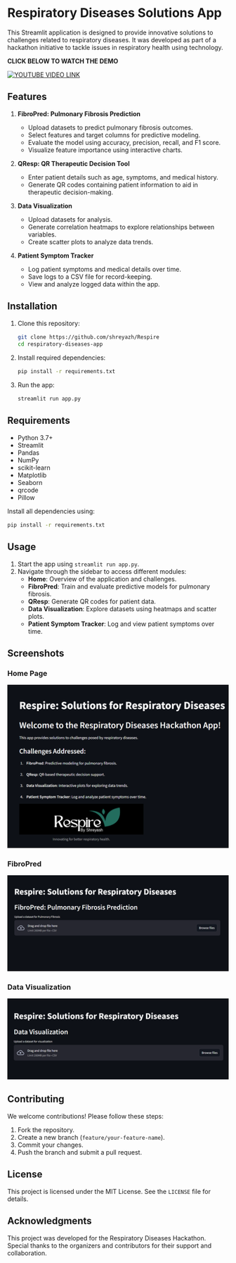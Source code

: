 # Respiratory Diseases Solutions App

This Streamlit application is designed to provide innovative solutions to challenges related to respiratory diseases. It was developed as part of a hackathon initiative to tackle issues in respiratory health using technology.

**CLICK BELOW TO WATCH THE DEMO**

[![YOUTUBE VIDEO LINK](https://github.com/user-attachments/assets/c6a8a738-992a-4601-a20b-a807d03ffa48)](https://youtu.be/YV0klYNzNmU)

## Features

1. **FibroPred: Pulmonary Fibrosis Prediction**
   - Upload datasets to predict pulmonary fibrosis outcomes.
   - Select features and target columns for predictive modeling.
   - Evaluate the model using accuracy, precision, recall, and F1 score.
   - Visualize feature importance using interactive charts.

2. **QResp: QR Therapeutic Decision Tool**
   - Enter patient details such as age, symptoms, and medical history.
   - Generate QR codes containing patient information to aid in therapeutic decision-making.

3. **Data Visualization**
   - Upload datasets for analysis.
   - Generate correlation heatmaps to explore relationships between variables.
   - Create scatter plots to analyze data trends.

4. **Patient Symptom Tracker**
   - Log patient symptoms and medical details over time.
   - Save logs to a CSV file for record-keeping.
   - View and analyze logged data within the app.

## Installation

1. Clone this repository:
   ```bash
   git clone https://github.com/shreyazh/Respire
   cd respiratory-diseases-app
   ```

2. Install required dependencies:
   ```bash
   pip install -r requirements.txt
   ```

3. Run the app:
   ```bash
   streamlit run app.py
   ```

## Requirements

- Python 3.7+
- Streamlit
- Pandas
- NumPy
- scikit-learn
- Matplotlib
- Seaborn
- qrcode
- Pillow

Install all dependencies using:
```bash
pip install -r requirements.txt
```

## Usage

1. Start the app using `streamlit run app.py`.
2. Navigate through the sidebar to access different modules:
   - **Home**: Overview of the application and challenges.
   - **FibroPred**: Train and evaluate predictive models for pulmonary fibrosis.
   - **QResp**: Generate QR codes for patient data.
   - **Data Visualization**: Explore datasets using heatmaps and scatter plots.
   - **Patient Symptom Tracker**: Log and view patient symptoms over time.

## Screenshots

### Home Page
![Home Page](r1.png)

### FibroPred
![FibroPred](r2.png)

### Data Visualization
![Data Visualization](r3.png)

## Contributing

We welcome contributions! Please follow these steps:
1. Fork the repository.
2. Create a new branch (`feature/your-feature-name`).
3. Commit your changes.
4. Push the branch and submit a pull request.

## License

This project is licensed under the MIT License. See the `LICENSE` file for details.

## Acknowledgments

This project was developed for the Respiratory Diseases Hackathon. Special thanks to the organizers and contributors for their support and collaboration.

